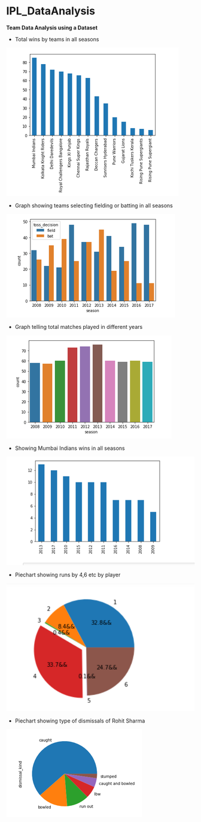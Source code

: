 # IPL_DataAnalysis

**Team Data Analysis using a Dataset**

* Total wins by teams in all seasons

![](images/winsbyteams.png)


* Graph showing teams selecting fielding or batting in all seasons

![](images/toss.png)



* Graph telling total matches played in different years

![](images/matches.png)



* Showing Mumbai Indians wins in all seasons 

![](images/MIwins.png)



* Piechart showing runs by 4,6 etc by player 

![](images/explode.png)



* Piechart showing type of dismissals of Rohit Sharma

![](images/dismissals.png)
